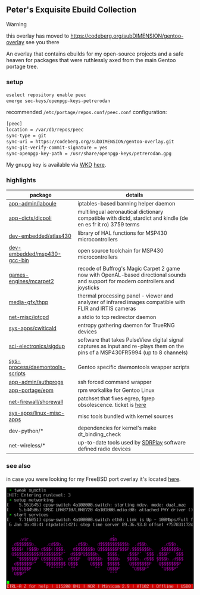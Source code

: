 ## Peter's Exquisite Ebuild Collection

> [!WARNING]  
> this overlay has moved to https://codeberg.org/subDIMENSION/gentoo-overlay
> see you there

An overlay that contains ebuilds for my open-source projects and a safe heaven for packages that were ruthlessly axed from the main Gentoo portage tree.

### setup

```
eselect repository enable peec
emerge sec-keys/openpgp-keys-petrerodan
```

recommended ```/etc/portage/repos.conf/peec.conf``` configuration:

```
[peec]
location = /var/db/repos/peec
sync-type = git
sync-uri = https://codeberg.org/subDIMENSION/gentoo-overlay.git
sync-git-verify-commit-signature = yes
sync-openpgp-key-path = /usr/share/openpgp-keys/petrerodan.gpg
```

My gnupg key is available via [WKD](https://wiki.gnupg.org/WKD) [here](https://openpgpkey.subdimension.ro/.well-known/openpgpkey/subdimension.ro/hu/w6rzxnjwt1aag7tjxgi19j844woafo1j?l=petre.rodan).

### highlights

package | details
--- | ---
[app-admin/laboule](https://codeberg.org/subDIMENSION/laboule) | iptables-based banning helper daemon
[app-dicts/dicpoli](https://codeberg.org/subDIMENSION/dictionar_poliglot_de_aeronautica) | multilingual aeronautical dictionary compatible with dictd, stardict and kindle (de en es fr it ro) 3759 terms
[dev-embedded/atlas430](https://codeberg.org/subDIMENSION/atlas430) | library of HAL functions for MSP430 microcontrollers
[dev-embedded/msp430-gcc-bin](https://www.ti.com/tool/MSP430-GCC-OPENSOURCE) | open source toolchain for MSP430 microcontrollers
[games-engines/mcarpet2](https://github.com/rodan/magic_carpet_2) | recode of Buffrog's Magic Carpet 2 game now with OpenAL-based directional sounds and support for modern controllers and joysticks
[media-gfx/thpp](https://codeberg.org/subDIMENSION/thpp) | thermal processing panel - viewer and analyzer of infrared images compatible with FLIR and IRTIS cameras
[net-misc/iotcpd](https://codeberg.org/subDIMENSION/iotcpd) | a stdio to tcp redirector daemon
[sys-apps/cwiticald](https://codeberg.org/subDIMENSION/cwiticald) | entropy gathering daemon for TrueRNG devices
[sci-electronics/sigdup](https://codeberg.org/subDIMENSION/sigdup) | software that takes PulseView digital signal captures as input and re-plays them on the pins of a MSP430FR5994 (up to 8 channels)
[sys-process/daemontools-scripts](https://codeberg.org/subDIMENSION/daemontools-scripts) | Gentoo specific daemontools wrapper scripts
[app-admin/authprogs](https://github.com/11001100/authprogs) | ssh forced command wrapper
[app-portage/epm](https://github.com/fuzzyray/epm) | rpm workalike for Gentoo Linux
[net-firewall/shorewall](https://shorewall.org/) | patchset that fixes egrep, fgrep obsolescence. ticket is [here](https://bugs.gentoo.org/923441)
[sys-apps/linux-misc-apps](https://kernel.org/) | misc tools bundled with kernel sources
dev-python/* | dependencies for kernel's make dt_binding_check
net-wireless/* | up-to-date tools used by [SDRPlay](https://www.sdrplay.com/) software defined radio devices

### see also

in case you were looking for my FreeBSD port overlay it's located [here](https://codeberg.org/subDIMENSION/freebsd-overlay).

![screenshot](./issue.png)
